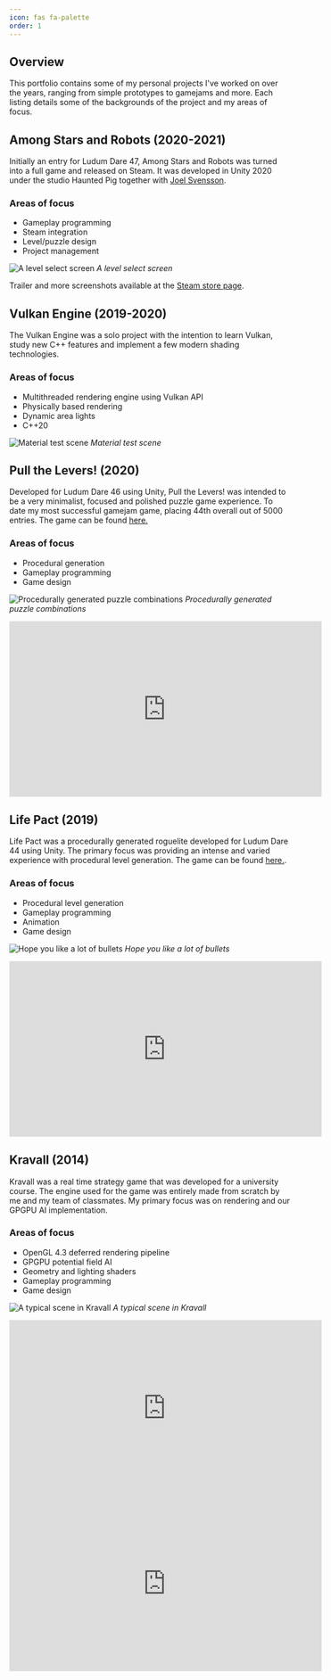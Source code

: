 ```yaml
---
icon: fas fa-palette
order: 1
---
```


## Overview
This portfolio contains some of my personal projects I've worked on over the years, ranging from simple prototypes to gamejams and more. Each listing details some of the backgrounds of the project and my areas of focus.

## Among Stars and Robots (2020-2021)
Initially an entry for Ludum Dare 47, Among Stars and Robots was turned into a full game and released on Steam. It was developed in Unity 2020 under the studio Haunted Pig together with [Joel Svensson](https://www.linkedin.com/in/joel-svensson-669a936b/).

### Areas of focus
* Gameplay programming
* Steam integration
* Level/puzzle design
* Project management

![A level select screen](https://shared.fastly.steamstatic.com/store_item_assets/steam/apps/1474840/ss_9000852317e66770c0bc1bde0934bf1ffe097ec2.1920x1080.jpg?t=1631305192)
_A level select screen_

Trailer and more screenshots available at the [Steam store page](https://store.steampowered.com/app/1474840/Among_Stars_and_Robots/).


## Vulkan Engine (2019-2020)
The Vulkan Engine was a solo project with the intention to learn Vulkan, study new C++ features and implement a few modern shading technologies.

### Areas of focus
* Multithreaded rendering engine using Vulkan API
* Physically based rendering
* Dynamic area lights
* C++20

![Material test scene](assets/img/vulkan.png)
_Material test scene_

## Pull the Levers! (2020)
Developed for Ludum Dare 46 using Unity, Pull the Levers! was intended to be a very minimalist, focused and polished puzzle game experience. To date my most successful gamejam game, placing 44th overall out of 5000 entries. The game can be found [here.](https://ldjam.com/events/ludum-dare/46/pull-the-levers)

### Areas of focus
* Procedural generation
* Gameplay programming
* Game design


![Procedurally generated puzzle combinations](assets/img/levers.png)
_Procedurally generated puzzle combinations_

<iframe width="560" height="315" src="https://www.youtube.com/embed/E2j5bvhvsqU?si=fzh6CD14yjPcf475" title="YouTube video player" frameborder="0" allow="accelerometer; autoplay; clipboard-write; encrypted-media; gyroscope; picture-in-picture; web-share" referrerpolicy="strict-origin-when-cross-origin" allowfullscreen></iframe>

## Life Pact (2019)
Life Pact was a procedurally generated roguelite developed for Ludum Dare 44 using Unity. The primary focus was providing an intense and varied experience with procedural level generation. The game can be found [here.](https://ldjam.com/events/ludum-dare/44/life-pact).

### Areas of focus
* Procedural level generation
* Gameplay programming
* Animation
* Game design

![Hope you like a lot of bullets](assets/img/lifepact.png)
_Hope you like a lot of bullets_

<iframe width="560" height="315" src="https://www.youtube.com/embed/qI1neV6P4Bg?si=9ahFyVinywN0dIRj" title="YouTube video player" frameborder="0" allow="accelerometer; autoplay; clipboard-write; encrypted-media; gyroscope; picture-in-picture; web-share" referrerpolicy="strict-origin-when-cross-origin" allowfullscreen></iframe>


## Kravall (2014)
Kravall was a real time strategy game that was developed for a university course. The engine used for the game was entirely made from scratch by me and my team of classmates. My primary focus was on rendering and our GPGPU AI implementation.

### Areas of focus
* OpenGL 4.3 deferred rendering pipeline
* GPGPU potential field AI
* Geometry and lighting shaders
* Gameplay programming
* Game design

![A typical scene in Kravall](assets/img/kravall.png)
_A typical scene in Kravall_

<iframe width="560" height="315" src="https://www.youtube.com/embed/4UdJ4TvmAu4?si=zP1picEgepeD_DGt" title="YouTube video player" frameborder="0" allow="accelerometer; autoplay; clipboard-write; encrypted-media; gyroscope; picture-in-picture; web-share" referrerpolicy="strict-origin-when-cross-origin" allowfullscreen></iframe>

<iframe width="560" height="315" src="https://www.youtube.com/embed/_DuY93gE6kY?si=roKAwyLOYWg4XVvJ" title="YouTube video player" frameborder="0" allow="accelerometer; autoplay; clipboard-write; encrypted-media; gyroscope; picture-in-picture; web-share" referrerpolicy="strict-origin-when-cross-origin" allowfullscreen></iframe>
